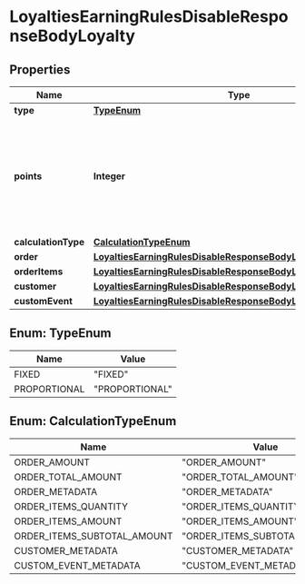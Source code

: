 

# LoyaltiesEarningRulesDisableResponseBodyLoyalty


## Properties

| Name | Type | Description |
|------------ | ------------- | ------------- |
|**type** | [**TypeEnum**](#TypeEnum) |  |
|**points** | **Integer** | Defines how the points will be added to the loyalty card. FIXED adds a fixed number of points. |
|**calculationType** | [**CalculationTypeEnum**](#CalculationTypeEnum) |  |
|**order** | [**LoyaltiesEarningRulesDisableResponseBodyLoyaltyOrder**](LoyaltiesEarningRulesDisableResponseBodyLoyaltyOrder.md) |  |
|**orderItems** | [**LoyaltiesEarningRulesDisableResponseBodyLoyaltyOrderItems**](LoyaltiesEarningRulesDisableResponseBodyLoyaltyOrderItems.md) |  |
|**customer** | [**LoyaltiesEarningRulesDisableResponseBodyLoyaltyCustomer**](LoyaltiesEarningRulesDisableResponseBodyLoyaltyCustomer.md) |  |
|**customEvent** | [**LoyaltiesEarningRulesDisableResponseBodyLoyaltyCustomEvent**](LoyaltiesEarningRulesDisableResponseBodyLoyaltyCustomEvent.md) |  |



## Enum: TypeEnum

| Name | Value |
|---- | -----|
| FIXED | &quot;FIXED&quot; |
| PROPORTIONAL | &quot;PROPORTIONAL&quot; |



## Enum: CalculationTypeEnum

| Name | Value |
|---- | -----|
| ORDER_AMOUNT | &quot;ORDER_AMOUNT&quot; |
| ORDER_TOTAL_AMOUNT | &quot;ORDER_TOTAL_AMOUNT&quot; |
| ORDER_METADATA | &quot;ORDER_METADATA&quot; |
| ORDER_ITEMS_QUANTITY | &quot;ORDER_ITEMS_QUANTITY&quot; |
| ORDER_ITEMS_AMOUNT | &quot;ORDER_ITEMS_AMOUNT&quot; |
| ORDER_ITEMS_SUBTOTAL_AMOUNT | &quot;ORDER_ITEMS_SUBTOTAL_AMOUNT&quot; |
| CUSTOMER_METADATA | &quot;CUSTOMER_METADATA&quot; |
| CUSTOM_EVENT_METADATA | &quot;CUSTOM_EVENT_METADATA&quot; |



